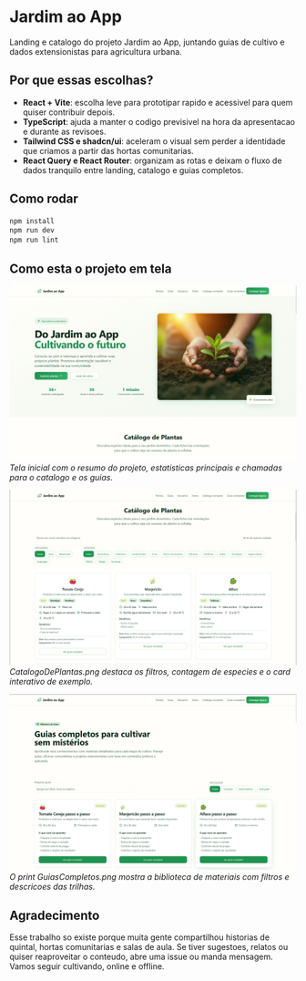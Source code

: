 # Jardim ao App

Landing e catalogo do projeto Jardim ao App, juntando guias de cultivo e dados extensionistas para agricultura urbana.

## Por que essas escolhas?

- **React + Vite**: escolha leve para prototipar rapido e acessivel para quem quiser contribuir depois.
- **TypeScript**: ajuda a manter o codigo previsivel na hora da apresentacao e durante as revisoes.
- **Tailwind CSS e shadcn/ui**: aceleram o visual sem perder a identidade que criamos a partir das hortas comunitarias.
- **React Query e React Router**: organizam as rotas e deixam o fluxo de dados tranquilo entre landing, catalogo e guias completos.

## Como rodar

```bash
npm install
npm run dev
npm run lint
```

## Como esta o projeto em tela

![Home do Jardim ao App](public/readme/home.png)
_Tela inicial com o resumo do projeto, estatisticas principais e chamadas para o catalogo e os guias._

![Catalogo de plantas](public/readme/CatalogoDePlantas.png)
_CatalogoDePlantas.png destaca os filtros, contagem de especies e o card interativo de exemplo._

![Guias completos](public/readme/GuiasCompletos.png)
_O print GuiasCompletos.png mostra a biblioteca de materiais com filtros e descricoes das trilhas._

## Agradecimento

Esse trabalho so existe porque muita gente compartilhou historias de quintal, hortas comunitarias e salas de aula. Se tiver sugestoes, relatos ou quiser reaproveitar o conteudo, abre uma issue ou manda mensagem. Vamos seguir cultivando, online e offline.

